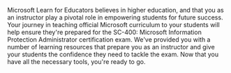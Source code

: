 Microsoft Learn for Educators believes in higher education, and that you as an instructor play a pivotal role in empowering students for future success. Your journey in teaching official Microsoft curriculum to your students will help ensure they're prepared for the SC-400: Microsoft Information Protection Administrator certification exam. We've provided you with a number of learning resources that prepare you as an instructor and give your students the confidence they need to tackle the exam. Now that you have all the necessary tools, you're ready to go.